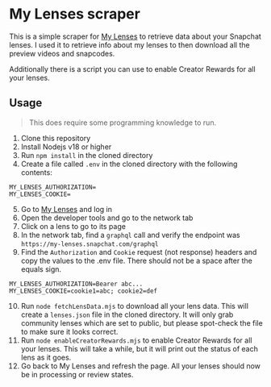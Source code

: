 # My Lenses scraper

This is a simple scraper for [My Lenses](https://my-lenses.snapchat.com) to retrieve data about your Snapchat lenses. I used it to retrieve info about my lenses to then download all the preview videos and snapcodes.

Additionally there is a script you can use to enable Creator Rewards for all your lenses.

## Usage

> This does require some programming knowledge to run.

1. Clone this repository
2. Install Nodejs v18 or higher
3. Run `npm install` in the cloned directory
4. Create a file called `.env` in the cloned directory with the following contents:

```
MY_LENSES_AUTHORIZATION=
MY_LENSES_COOKIE=
```

5. Go to [My Lenses](https://my-lenses.snapchat.com) and log in
6. Open the developer tools and go to the network tab
7. Click on a lens to go to its page
8. In the network tab, find a `graphql` call and verify the endpoint was `https://my-lenses.snapchat.com/graphql`
9. Find the `Authorization` and `Cookie` request (not response) headers and copy the values to the .env file. There should not be a space after the equals sign.

```
MY_LENSES_AUTHORIZATION=Bearer abc...
MY_LENSES_COOKIE=cookie1=abc; cookie2=def
```

10. Run `node fetchLensData.mjs` to download all your lens data. This will create a `lenses.json` file in the cloned directory. It will only grab community lenses which are set to public, but please spot-check the file to make sure it looks correct.
11. Run `node enableCreatorRewards.mjs` to enable Creator Rewards for all your lenses. This will take a while, but it will print out the status of each lens as it goes.
12. Go back to My Lenses and refresh the page. All your lenses should now be in processing or review states.
